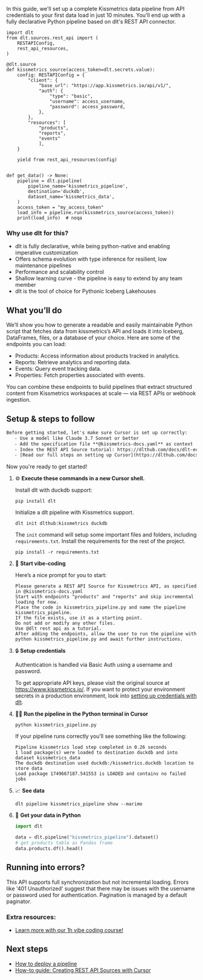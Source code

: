 In this guide, we'll set up a complete Kissmetrics data pipeline from API credentials to your first data load in just 10 minutes. You'll end up with a fully declarative Python pipeline based on dlt's REST API connector.

```python-outcome
import dlt
from dlt.sources.rest_api import (
    RESTAPIConfig,
    rest_api_resources,
)

@dlt.source
def kissmetrics_source(access_token=dlt.secrets.value):
    config: RESTAPIConfig = {
        "client": {
            "base_url": "https://app.kissmetrics.io/api/v1/",
            "auth": {
                "type": "basic",
                "username": access_username,
                "password": access_password,
            },
        },
        "resources": [
            "products",
            "reports",
            "events"
            ],
    }

    yield from rest_api_resources(config)


def get_data() -> None:
    pipeline = dlt.pipeline(
        pipeline_name='kissmetrics_pipeline',
        destination='duckdb',
        dataset_name='kissmetrics_data', 
    )
    access_token = "my_access_token"
    load_info = pipeline.run(kissmetrics_source(access_token))
    print(load_info)  # noqa
```

### Why use dlt for this?

- dlt is fully declarative, while being python-native and enabling imperative customization
- Offers schema evolution with type inference for resilient, low maintenance pipelines
- Performance and scalability control
- Shallow learning curve - the pipeline is easy to extend by any team member
- dlt is the tool of choice for Pythonic Iceberg Lakehouses

## What you’ll do

We’ll show you how to generate a readable and easily maintainable Python script that fetches data from kissmetrics’s API and loads it into Iceberg, DataFrames, files, or a database of your choice. Here are some of the endpoints you can load:

- Products: Access information about products tracked in analytics.
- Reports: Retrieve analytics and reporting data.
- Events: Query event tracking data.
- Properties: Fetch properties associated with events.

You can combine these endpoints to build pipelines that extract structured content from Kissmetrics workspaces at scale — via REST APIs or webhook ingestion.

## Setup & steps to follow

```default
Before getting started, let's make sure Cursor is set up correctly:
   - Use a model like Claude 3.7 Sonnet or better
   - Add the specification file **@kissmetrics-docs.yaml** as context
   - Index the REST API Source tutorial: https://dlthub.com/docs/dlt-ecosystem/verified-sources/rest_api/ and add it to context as **@dlt rest api**
   - [Read our full steps on setting up Cursor](https://dlthub.com/docs/dlt-ecosystem/llm-tooling/cursor-restapi#23-configuring-cursor-with-documentation)
```

Now you're ready to get started! 

1. ⚙️ **Execute these commands in a new Cursor shell.**
    
    Install dlt with duckdb support:
    ```shell
    pip install dlt
    ```

    Initialize a dlt pipeline with Kissmetrics support.
    ```shell
    dlt init dlthub:kissmetrics duckdb
    ```

    The `init` command will setup some important files and folders, including `requirements.txt`. Install the requirements for the rest of the project.
    ```shell
    pip install -r requirements.txt
    ```
    
2. 🤠 **Start vibe-coding**
    
    Here’s a nice prompt for you to start: 
    
    ```prompt
    Please generate a REST API Source for Kissmetrics API, as specified in @kissmetrics-docs.yaml 
    Start with endpoints "products" and "reports" and skip incremental loading for now. 
    Place the code in kissmetrics_pipeline.py and name the pipeline kissmetrics_pipeline. 
    If the file exists, use it as a starting point. 
    Do not add or modify any other files. 
    Use @dlt rest api as a tutorial. 
    After adding the endpoints, allow the user to run the pipeline with python kissmetrics_pipeline.py and await further instructions.
    ```

    
3. 🔒 **Setup credentials** 
    
    Authentication is handled via Basic Auth using a username and password.
    
    To get appropriate API keys, please visit the original source at https://www.kissmetrics.io/.
    If you want to protect your environment secrets in a production environment, look into [setting up credentials with dlt](https://dlthub.com/docs/walkthroughs/add_credentials).
    
4. 🏃‍♀️ **Run the pipeline in the Python terminal in Cursor**
    
    ```shell
    python kissmetrics_pipeline.py
    ```
    
    If your pipeline runs correctly you’ll see something like the following:
    
    ```shell
    Pipeline kissmetrics load step completed in 0.26 seconds
    1 load package(s) were loaded to destination duckdb and into dataset kissmetrics_data
    The duckdb destination used duckdb:/kissmetrics.duckdb location to store data
    Load package 1749667187.541553 is LOADED and contains no failed jobs
    ```
    
5. 📈 **See data**
    
    ```shell
    dlt pipeline kissmetrics_pipeline show --marimo
    ```
    
6. 🐍 **Get your data in Python**
    
    ```python
    import dlt

   data = dlt.pipeline("kissmetrics_pipeline").dataset()
   # get products table as Pandas frame
   data.products.df().head()
    ```

## Running into errors?

This API supports full synchronization but not incremental loading. Errors like '401 Unauthorized' suggest that there may be issues with the username or password used for authentication. Pagination is managed by a default paginator.

### Extra resources:

- [Learn more with our 1h vibe coding course!](https://www.youtube.com/watch?v=GGid70rnJuM)

## Next steps

- [How to deploy a pipeline](https://dlthub.com/docs/walkthroughs/deploy-a-pipeline)
- [How-to guide: Creating REST API Sources with Cursor](https://dlthub.com/docs/dlt-ecosystem/llm-tooling/cursor-restapi)